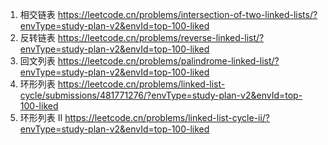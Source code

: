 1. 相交链表
   https://leetcode.cn/problems/intersection-of-two-linked-lists/?envType=study-plan-v2&envId=top-100-liked
2. 反转链表
   https://leetcode.cn/problems/reverse-linked-list/?envType=study-plan-v2&envId=top-100-liked
3. 回文列表
   https://leetcode.cn/problems/palindrome-linked-list/?envType=study-plan-v2&envId=top-100-liked
4. 环形列表
   https://leetcode.cn/problems/linked-list-cycle/submissions/481771276/?envType=study-plan-v2&envId=top-100-liked
5. 环形列表 II
   https://leetcode.cn/problems/linked-list-cycle-ii/?envType=study-plan-v2&envId=top-100-liked
